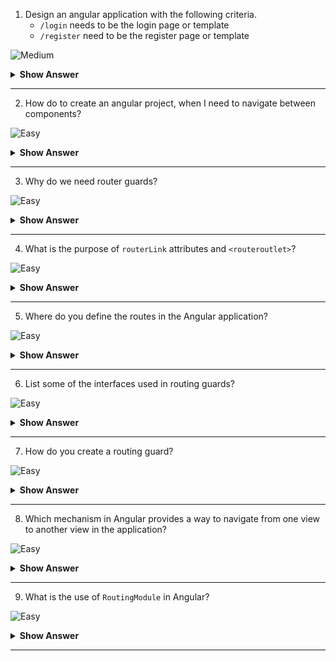 1. Design an angular application with the following criteria.
    - `/login` needs to be the login page or template
    - `/register` need to be the register page or template
 

![Medium](https://github.com/revaturelabs/interviewquestions/blob/dev/ComplexityTags/Medium%20(2).svg)

<details>
<summary><b>Show Answer</b></summary>
<blockquote>
    
1. Run the `ng new routing-app --routing ` command to generate a basic Angular app with an app routing module, where we can configure our routes.
2. To use the Angular router, an app needs to have at least two components so that it can navigate from one to the other. Run these commands `ng g c login` and `ng g c register` to generate 2 components - *LoginComponent* and RegisterComponent*.
3. In the app routing module, the CLI creates a Routes array used to define our routes. There we can path `/login`  and  `/register`
```typescript
const routes: Routes = [
  { path: 'login', component: LoginComponent },
  { path: 'register', component: RegisterComponent },
];
```

</blockquote>
</details>
  
---
 
2. How do to create an angular project, when I need to navigate between components?

![Easy](https://github.com/revaturelabs/interviewquestions/blob/dev/ComplexityTags/simple%20(2).svg)

<details>
<summary><b>Show Answer</b></summary>
<blockquote>
    
Run the `ng new routing-app --routing ` command to generate a basic Angular app with an app routing module, where we can configure our routes.

</blockquote>
</details>
  
---
 
3. Why do we need router guards?

![Easy](https://github.com/revaturelabs/interviewquestions/blob/dev/ComplexityTags/simple%20(2).svg)

<details>
<summary><b>Show Answer</b></summary>
<blockquote>

To prevent unauthorized access to certain parts of our navigation, we use route guards in Angular.

</blockquote>
</details>
  
---
 
4. What is the purpose of `routerLink` attributes and `<routeroutlet>`?

![Easy](https://github.com/revaturelabs/interviewquestions/blob/dev/ComplexityTags/simple%20(2).svg)

<details>
<summary><b>Show Answer</b></summary>
<blockquote>

* `<router-outlet>` - works as a placeholder to load the different components dynamically based on the activated component.

*  *routerLink* - is an attribute to an anchor tag that sets the route for the component.


</blockquote>
</details>
  
---
 
5. Where do you define the routes in the Angular application?

![Easy](https://github.com/revaturelabs/interviewquestions/blob/dev/ComplexityTags/simple%20(2).svg)

<details>
<summary><b>Show Answer</b></summary>
<blockquote>

In the `app.routing.ts` file, you can add the paths and components under the `routes` array.
```ts
 const routes: Routes = [
  { path: 'first-component', component: FirstComponent },
  { path: 'second-component', component: SecondComponent },
];
```        

</blockquote>
</details>
  
---
 
6. List some of the interfaces used in routing guards?

![Easy](https://github.com/revaturelabs/interviewquestions/blob/dev/ComplexityTags/simple%20(2).svg)

<details>
<summary><b>Show Answer</b></summary>
<blockquote>

* `CanActivate` - decides if the route can be activated.
* `CanActivateChild`- decides if children of a route can be activated.
* `CanLoad`- decides if a route can be loaded. 
* `CanDeactivate`- decides if the user can leave a route. 


</blockquote>
</details>
  
---
 
7. How do you create a routing guard?

![Easy](https://github.com/revaturelabs/interviewquestions/blob/dev/ComplexityTags/simple%20(2).svg)

<details>
<summary><b>Show Answer</b></summary>
<blockquote>

Run the `ng g guard <guard-name>` command in your terminal to generate a guard service. When we run the `ng g guard admin` command, the CLI creates a service class that implements any one of the guard interfaces.

*admin.guard.ts:*
```typescript
import { Injectable } from '@angular/core';
import { CanActivate, ActivatedRouteSnapshot, RouterStateSnapshot } from '@angular/router';
import { Observable } from 'rxjs';

import { AuthService } from './auth/auth.service';

@Injectable({
  providedIn: 'root'
})
export class AdminGuard implements CanActivate {

  constructor(private authService: AuthService){}

  canActivate(
    next: ActivatedRouteSnapshot,
    state: RouterStateSnapshot): Observable<boolean> | Promise<boolean> | boolean {
      return this.authService.isLoggedIn;
  }
}
```
* Adminguard is a class that implements the *CanActivate* interface and overrides the `canActivate()` method. The canActivate() method uses the following parameters:
    * `next: ActivatedRouteSnapshot` - Contains the information about a route associated with a component loaded in an outlet at a particular moment in time. 
    * `state: RouterStateSnapshot` - Contains the information about the router state at a particular moment in time. 

* In this example, the `canActivate()` method to only allow access if the user is logged in. 
Here imported the *AuthService* to get the value of the `isLoggedIn` property which holds `true` if the user logged in else `false`.

* We apply the guard to the routes, by imposing the `canActivate` property of the path object. 
*admin-routing.module.ts* 
```typescript
const routes: Routes = [
    {
        path: 'admin',
        component: ProjectComponent,
        children: [
            {
                path: 'list',
                component: EmployeeListComponent,
                canActivate: [AdminGuard]
            },            
            {
                path: 'create',
                component: EmployeeListComponent,
                canActivate: [AdminGuard]
            }
        ]
    }
```
* Here, we can access the *EmployeeListComponent* and *EmployeeListComponent* only if we had logged in.



</blockquote>
</details>
  
---

8. Which mechanism in Angular provides a way to navigate from one view to another view in the application?

![Easy](https://github.com/revaturelabs/interviewquestions/blob/dev/ComplexityTags/simple%20(2).svg)

<details>
<summary><b>Show Answer</b></summary>
<blockquote>

The Router mechanism in Angular provides a way to navigate from one view to another view in the application.

</blockquote>
</details>
  
---

9. What is the use of `RoutingModule` in Angular?


![Easy](https://github.com/revaturelabs/interviewquestions/blob/dev/ComplexityTags/simple%20(2).svg)

<details>
<summary><b>Show Answer</b></summary>
<blockquote>

Angular provides a `RouterModule` that has the necessary service providers and directives for navigating through application views. The router defines the navigation of views on a single page and interprets URL links to determine which views to create or destroy, and which components to load or unload.
    
</blockquote>
</details>
  
---
